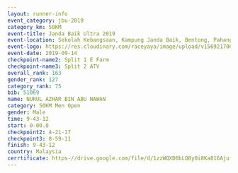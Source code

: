 ```yaml
---
layout: runner-info 
event_category: jbu-2019 
category_km: 50KM 
event-title: Janda Baik Ultra 2019
event-location: Sekolah Kebangsaan, Kampung Janda Baik, Bentong, Pahang, Malaysia 
event-logo: https://res.cloudinary.com/raceyaya/image/upload/v1569217009/logo/janda-baik_vch1pc.jpg 
event-date: 2019-09-14 
checkpoint-name2: Split 1 E Farm 
checkpoint-name3: Split 2 ATV 
overall_rank: 163
gender_rank: 127
category_rank: 75
bib: 51069
name: NURUL AZHAR BIN ABU NAWAN
category: 50KM Men Open
gender: Male
time: 9-43-12
start: 0-00.0
checkpoint2: 4-21-17
checkpoint3: 8-59-11
finish: 9-43-12
country: Malaysia
cerrtificate: https-//drive.google.com/file/d/1zzWQXD0bLQ8y0i8Ka816AjufPGpO_2c7/view?usp=sharing
---
```

